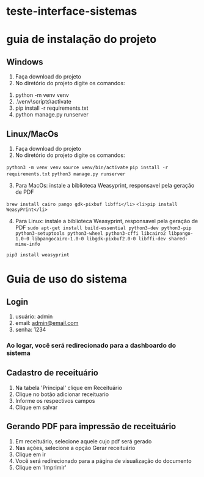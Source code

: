 # teste-interface-sistemas

# guia de instalação do projeto

## Windows
1. Faça download do projeto
2. No diretório do projeto digite os comandos:
<ol>
    <li>python -m venv venv</li>
    <li>.\venv\scripts\activate</li>
    <li>pip install -r requirements.txt</li>
    <li>python manage.py runserver </li>
</ol>


## Linux/MacOs
1. Faça download do projeto
2. No diretório do projeto digite os comandos:

```python3 -m venv venv```
```source venv/bin/activate```
```pip install -r requirements.txt```
```python3 manage.py runserver```


3. Para MacOs: instale a biblioteca Weasyprint, responsavel pela geração de PDF

```brew install cairo pango gdk-pixbuf libffi</li>```
```<li>pip install WeasyPrint</li>```
 

4. Para Linux: instale a biblioteca Weasyprint, responsavel pela geração de PDF
```sudo apt-get install build-essential python3-dev python3-pip python3-setuptools python3-wheel python3-cffi libcairo2 libpango-1.0-0 libpangocairo-1.0-0 libgdk-pixbuf2.0-0 libffi-dev shared-mime-info```

```pip3 install weasyprint``` 


# Guia de uso do sistema

## Login

1. usuário: admin
2. email: admin@email.com
3. senha: 1234

### Ao logar, você será redirecionado para a dashboardo do sistema

## Cadastro de receituário

1. Na tabela 'Principal' clique em Receituário
2. Clique no botão adicionar receituario
3. Informe os respectivos campos
4. Clique em salvar

## Gerando PDF para impressão de receituário
1. Em receituário, selecione aquele cujo pdf será gerado
2. Nas ações, selecione a opção Gerar receituário
3. Clique em ir
4. Você será redirecionado para a página de visualização do documento
5. Clique em 'Imprimir'


